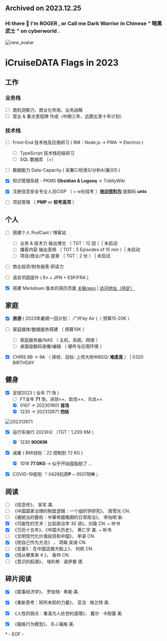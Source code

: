 Archived on 2023.12.25
----
### Hi there 👋 I'm ROGER , or Call me Dark Warrior in Chinese “ 暗黑武士 ” on cyberworld .

![new_avatar](https://cdn.statically.io/gh/5iCruise/5icruise.github.io/v0.5/img/New%20Avatar%20R.png)


# iCruiseDATA Flags in 2023  

## 工作  
### 业务栈  
- [ ] 商机洞察力、商业化布局、业务战略     
- [ ] 营业 & 重点里程碑 作成（中期三年、远期五至十年计划）   

### 技术栈    
- [ ] Front-End 技术栈及应用研习 ( RM：Node.js → PWA → Electron )    
    - [ ] TypeScript 技术栈初级研习    
    - [ ] SQL 数据库 （+） 
- [ ] 数据能力 Data-Capacity ( 采集C/检索S/分析A/展示D )
- [x] 知识管理系统 - PKMS  **Obsidian & Logseq**  → TiddlyWiki     
- [x] 注册信息安全专业人员CISP （ + w社挂考 ）[**培训资料包**](https://terabox.com/s/1Y6i1QysJya1l2c3_8ZQtmA)  提取码 **unts**        
- [ ] 项目管理  （ **PMP** or **软考高项** ）    


## 个人  
- [ ] 搭建个人 PodCast / 博客站     
    - [ ] 业务 & 技术力 输出博文 （ TGT：12 回 ）| 未启动        
    - [ ] 播客内容 输出音频  （ TGT：5 Episodes of 15 min ）| 未启动     
    - [ ] 项目/商业/产品 提案 （ TGT：2 份 ） | 未启动    
- [ ] 商业投资/财务报表 研读力   
- [ ] 语言巩固提升 ( En + JPN + ESP/FRA )
- [x] 搭建 Markdown 版本的简历页面  [关联repo](https://github.com/5iCruise/ROGCV2025)  |  [访问地址（待定）](https://darkwarrior2025.xyz/#)    


## 家庭  
- [x] **旅游** ( 2023年暑期一回计划： *广州* by Air )（ 预算15-20K ）
- [ ] 家庭媒体/数据服务搭建 （ 预算10K ）   
    - [ ] 家庭服务器/NAS （ 主机、系统、网络 ） 
    - [ ] 桌面级数码录播/编辑  （ 硬件与应用环境 ）    
- [x] CHRIS 8B → 9A （ 择校、目标: 上师大附中BSQ/ **难度高** ） | 0320 BIRTHDAY     


## 健身  
- [x] 足球2023 ( 全年 71 场 )    
    - [ ] FT全年 **71** 场，进球××、助攻××、乌龙××      
    - [x] 0107  →  202301R01  **首场**      
    - [x] 1230  →  202312R71  **完结**

![202312R71](https://cdn.statically.io/gh/iCruiseDATA/imgdb@main/20240101/1704071512117.jpg)    
    
- [x] 自行车骑行 2023H2 （TGT：1,200 KM ）
    - [x] 1230 **900KM**
- [x] 减重 ( BMI目标：22  控制到 72 KG )
    - [x] 1018 **77.0KG**  → 似乎开始囤脂肪了 ...    
- [x] COVID-19首阳 『 0428抗原**P** ~ 0507转**N** 』  


## 阅读  
- [ ] 《信息传》， 吴军  美.   
- [ ] 《中国国家治理的制度逻辑：一个组织学研究》， 周雪光  CN.     
- [ ] 《被統治的藝術：中華帝國晚期的日常政治》， 宋怡明  新.  
- [x] 《可能性的艺术：比较政治学 30 讲》，刘瑜  CN.  ~ 听书   
- [x] 《万历十五年》、《中国大历史》， 黄仁宇  美.  ~ 听书   
- [ ] 《文明现代化价值投资和中国》， 李录  CN.      
- [x] 《把自己作为方法》 ， 项飙 吴骑  CN.  
- [ ] 《变量5：在中国这艘大船上》， 何帆  CN.    
- [x] 《钱从哪里来 4 》， 香帅  CN.   
- [ ] 《意识的起源》， 埃利希 · 诺伊曼  德.      

## 碎片阅读  
- [x] 《叙事经济学》， 罗伯特 · 希勒  美.   
- [x] 《重新思考：知所未知的力量》， 亚当 · 格兰特  美.     
- [x] 《人性的弱点：重温为人处世的道理》， 戴尔 · 卡耐基  美.     
- [x] 《福格行为模型》， B.J 福格  美.     


\* - EOF - 
